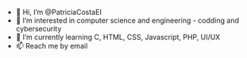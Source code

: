 - 👋 Hi, I’m @PatriciaCostaEI
- 👀 I’m interested in computer science and engineering - codding and cybersecurity
- 🌱 I’m currently learning C, HTML, CSS, Javascript, PHP, UI/UX
- 📫 Reach me by email

<!---
PatriciaCostaEI/PatriciaCostaEI is a ✨ special ✨ repository because its `README.md` (this file) appears on your GitHub profile.
You can click the Preview link to take a look at your changes.
--->
